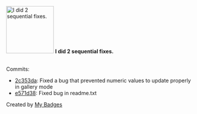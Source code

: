 <img src="https://my-badges.github.io/my-badges/fix-2.png" alt="I did 2 sequential fixes." title="I did 2 sequential fixes." width="128">
<strong>I did 2 sequential fixes.</strong>
<br><br>

Commits:

- <a href="https://github.com/tyrann0us/slick-slider/commit/2c353dae78754f67eaea23db31a3b0308fb33360">2c353da</a>: Fixed a bug that prevented numeric values to update properly in gallery mode
- <a href="https://github.com/tyrann0us/slick-slider/commit/e571d38c80ceab068e5f775fe2ee277e011a66ba">e571d38</a>: Fixed bug in readme.txt


Created by <a href="https://github.com/my-badges/my-badges">My Badges</a>